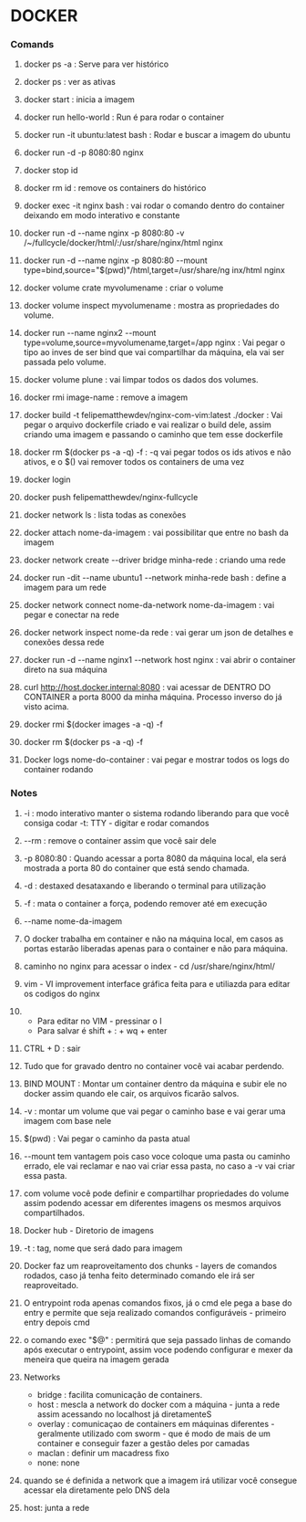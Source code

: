 # DOCKER

### Comands

1. docker ps -a : Serve para ver histórico

2. docker ps : ver as ativas

3. docker start : inicia a imagem

4. docker run hello-world : Run é para rodar o container

5. docker run -it ubuntu:latest bash : Rodar e buscar a imagem do ubuntu

6. docker run -d -p 8080:80 nginx 

7. docker stop id

8. docker rm id : remove os containers do histórico

9. docker exec -it nginx bash : vai rodar o comando dentro do container deixando em modo interativo e constante 

10. docker run -d --name nginx -p 8080:80 -v /~/fullcycle/docker/html/:/usr/share/nginx/html nginx 

11. docker run -d --name nginx -p 8080:80 --mount type=bind,source="$(pwd)"/html,target=/usr/share/ng
inx/html nginx

12. docker volume crate myvolumename : criar o volume

13. docker volume inspect myvolumename : mostra as propriedades do volume.

14. docker run --name nginx2 --mount type=volume,source=myvolumename,target=/app nginx : Vai pegar o tipo ao inves de ser bind que vai compartilhar da máquina, ela vai ser passada pelo volume.

15. docker volume plune : vai limpar todos os dados dos volumes.

16. docker rmi image-name : remove a imagem

17. docker build -t felipematthewdev/nginx-com-vim:latest ./docker : Vai pegar o arquivo dockerfile criado e vai realizar o build dele, assim criando uma imagem e passando o caminho que tem esse dockerfile

18. docker rm $(docker ps -a -q) -f : -q vai pegar todos os ids ativos e não ativos, e o $() vai remover todos os containers de uma vez

19. docker login

20. docker push felipematthewdev/nginx-fullcycle

21. docker network ls : lista todas as conexões

22. docker attach nome-da-imagem : vai possibilitar que entre no bash da imagem

23. docker network create --driver bridge minha-rede : criando uma rede

24. docker run -dit --name ubuntu1 --network minha-rede bash : define a imagem para um rede

25. docker network connect nome-da-network nome-da-imagem : vai pegar e conectar na rede

26. docker network inspect nome-da rede : vai gerar um json de detalhes e conexões dessa rede

27. docker run -d --name nginx1 --network host nginx : vai abrir o container direto na sua máquina

28. curl http://host.docker.internal:8080 : vai acessar de DENTRO DO CONTAINER a porta 8000 da minha máquina. Processo inverso do já visto acima.

29. docker rmi $(docker images -a -q) -f

30. docker rm $(docker ps -a -q) -f

31. Docker logs nome-do-container : vai pegar e mostrar todos os logs do container rodando

### Notes

1. -i : modo interativo manter o sistema rodando liberando para que você consiga codar  -t: TTY - digitar e rodar comandos

2. --rm : remove o container assim que você sair dele

3. -p 8080:80 : Quando acessar a porta 8080 da máquina local, ela será mostrada a porta 80 do container que está sendo chamada.

4. -d : destaxed desataxando e liberando o terminal para utilização

5. -f : mata o container a força, podendo remover até em execução

6. --name nome-da-imagem

7. O docker trabalha em container e não na máquina local, em casos as portas estarão liberadas apenas para o container e não para máquina.

8. caminho no nginx para acessar o index - cd /usr/share/nginx/html/

9. vim - VI improvement interface gráfica feita para e utiliazda para editar os codigos do nginx

10. - Para editar no VIM - pressinar o I
    - Para salvar é shift + : + wq + enter

11. CTRL + D : sair

12. Tudo que for gravado dentro no container você vai acabar perdendo.

13. BIND MOUNT : Montar um container dentro da máquina e subir ele no docker assim quando ele cair, os arquivos ficarão salvos.

14. -v : montar um volume que vai pegar o caminho base e vai gerar uma imagem com base nele

15. $(pwd) : Vai pegar o caminho da pasta atual

16. --mount tem vantagem pois caso voce coloque uma pasta ou caminho errado, ele vai reclamar e nao vai criar essa pasta, no caso a -v vai criar essa pasta.

17. com volume você pode definir e compartilhar propriedades do volume assim podendo acessar em diferentes imagens os mesmos arquivos compartilhados.

18. Docker hub - Diretorio de imagens

19. -t : tag, nome que será dado para imagem

20. Docker faz um reaproveitamento dos chunks - layers de comandos rodados, caso já tenha feito determinado comando ele irá ser reaproveitado.

21. O entrypoint roda apenas comandos fixos, já o cmd ele pega a base do entry e permite que seja realizado comandos configuráveis  - primeiro entry depois cmd

22. o comando exec "$@" : permitirá que seja passado linhas de comando após executar o entrypoint, assim voce podendo configurar e mexer da meneira que queira na imagem gerada 

23. Networks 
    - bridge : facilita comunicação de containers. 
    - host : mescla a network do docker com a máquina - junta a rede assim acessando no localhost já diretamenteS
    - overlay : comunicaçao de containers em máquinas diferentes - geralmente utilizado com sworm - que é modo de mais de um container e conseguir fazer a gestão deles por camadas
    - maclan : definir um macadress fixo
    - none: none 

24. quando se é definida a network que a imagem irá utilizar você consegue acessar ela diretamente pelo DNS dela

25. host: junta a rede

